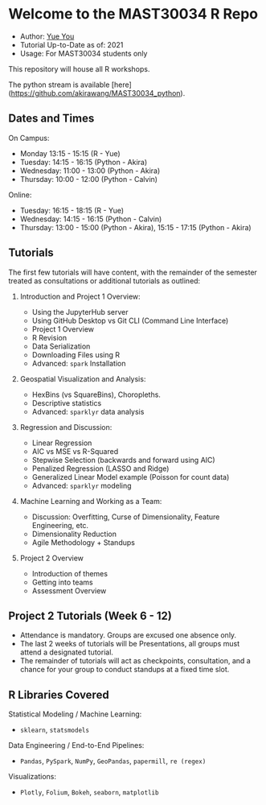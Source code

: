 # Welcome to the MAST30034 R Repo
- Author: [Yue You](https://github.com/YOU-k)
- Tutorial Up-to-Date as of: 2021  
- Usage: For MAST30034 students only  

This repository will house all R workshops.

The python stream is available [here] (https://github.com/akirawang/MAST30034_python).

## Dates and Times 

On Campus:
- Monday 13:15 - 15:15 (R - Yue)
- Tuesday: 14:15 - 16:15 (Python - Akira)
- Wednesday: 11:00 - 13:00 (Python - Akira)
- Thursday: 10:00 - 12:00 (Python - Calvin)

Online:
- Tuesday: 16:15 - 18:15 (R - Yue)
- Wednesday: 14:15 - 16:15 (Python - Calvin)
- Thursday: 13:00 - 15:00 (Python - Akira), 15:15 - 17:15 (Python - Akira)

## Tutorials
The first few tutorials will have content, with the remainder of the semester treated as consultations or additional tutorials as outlined:
1. Introduction and Project 1 Overview:
    - Using the JupyterHub server
    - Using GitHub Desktop vs Git CLI (Command Line Interface)
    - Project 1 Overview
    - R Revision 
    - Data Serialization
    - Downloading Files using R
    - Advanced: `spark` Installation
    
2. Geospatial Visualization and Analysis:
    - HexBins (vs SquareBins), Choropleths.
    - Descriptive statistics
    - Advanced: `sparklyr` data analysis
    
3. Regression and Discussion:
    - Linear Regression
    - AIC vs MSE vs R-Squared
    - Stepwise Selection (backwards and forward using AIC)
    - Penalized Regression (LASSO and Ridge)
    - Generalized Linear Model example (Poisson for count data)
    - Advanced: `sparklyr` modeling
    
4. Machine Learning and Working as a Team:
    - Discussion: Overfitting, Curse of Dimensionality, Feature Engineering, etc.
    - Dimensionality Reduction
    - Agile Methodology + Standups

    
5. Project 2 Overview
    - Introduction of themes
    - Getting into teams
    - Assessment Overview

## Project 2 Tutorials (Week 6 - 12)
- Attendance is mandatory. Groups are excused one absence only. 
- The last 2 weeks of tutorials will be Presentations, all groups must attend a designated tutorial.
- The remainder of tutorials will act as checkpoints, consultation, and a chance for your group to conduct standups at a fixed time slot.

## R Libraries Covered
Statistical Modeling / Machine Learning:
- `sklearn`, `statsmodels`

Data Engineering / End-to-End Pipelines:
- `Pandas`, `PySpark`, `NumPy`, `GeoPandas`, `papermill`, `re (regex)`

Visualizations:
- `Plotly`, `Folium`, `Bokeh`, `seaborn`, `matplotlib`




